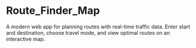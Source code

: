 # Route_Finder_Map
A modern web app for planning routes with real-time traffic data. Enter start and destination, choose travel mode, and view optimal routes on an interactive map.
